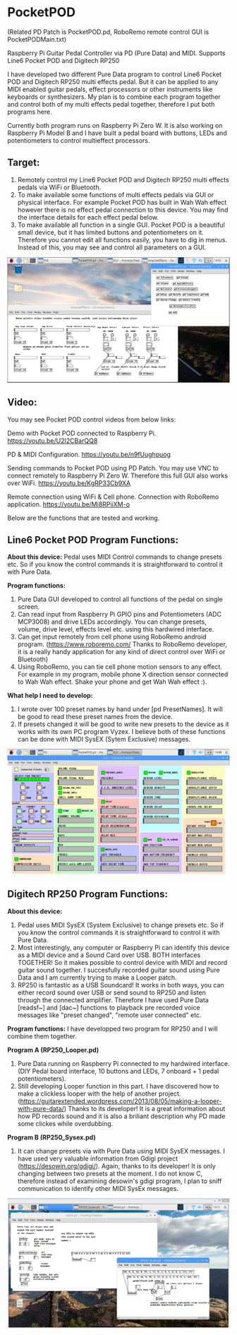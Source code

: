 # PocketPOD
(Related PD Patch is PocketPOD.pd, RoboRemo remote control GUI is PocketPODMain.txt)

Raspberry Pi Guitar Pedal Controller via PD (Pure Data) and MIDI. Supports Line6 Pocket POD and Digitech RP250

I have developed two different Pure Data program to control Line6 Pocket POD and Digitech RP250 multi effects pedal. But it can be applied to any MIDI enabled guitar pedals, effect processors or other instruments like keyboards or synthesizers.
My plan is to combine each program together and control both of my multi effects pedal together, therefore I put both programs here. 

Currently both program runs on Raspberry Pi Zero W. It is also working on Raspberry Pi Model B and I have built a pedal board with buttons, LEDs and potentiometers to control multieffect processors.

Target:
-------
1. Remotely control my Line6 Pocket POD and Digitech RP250 multi effects pedals via WiFi or Bluetooth.
2. To make available some functions of multi effects pedals via GUI or physical interface. For example Pocket POD has built in Wah Wah effect however there is no effect pedal connection to this device. You may find the interface details for each effect pedal below.
3. To make available all function in a single GUI. Pocket POD is a beautiful small device, but it has limited buttons and potentiometers on it. Therefore you cannot edit all functions easily, you have to dig in menus. Instead of this, you may see and control all parameters on a GUI. 


![An image from part of PD patch PocketPOD.pd](images/PD_Main_PockedPOD.PNG)


Video:
------
You may see Pocket POD control videos from below links:

Demo with Pocket POD connected to Raspberry Pi.
https://youtu.be/U2I2CBarQQ8

PD & MIDI Configuration.
https://youtu.be/n9fUughpuog

Sending commands to Pocket POD using PD Patch. You may use VNC to connect remotely to Raspberry Pi Zero W. Therefore this full GUI also works over WiFi.
https://youtu.be/KgRP33Cb9XA

Remote connection using WiFi & Cell phone. Connection with RoboRemo application.
https://youtu.be/Mi8RPiiXM-o



Below are the functions that are tested and working.

Line6 Pocket POD Program Functions:
------------------------------------

**About this device:** Pedal uses MIDI Control commands to change presets etc. So if you know the control commands it is straightforward to control it with Pure Data.

**Program functions:**
1. Pure Data GUI developed to control all functions of the pedal on single screen.
2. Can read input from Raspberry Pi GPIO pins and Potentiometers (ADC MCP3008) and drive LEDs accordingly. You can change presets, volume, drive level, effects level etc. using this hardwired interface.
3. Can get input remotely from cell phone using RoboRemo android program. (https://www.roboremo.com/ Thanks to RoboRemo developer, it is a really handy application for any kind of direct control over WiFi or Bluetooth)
4. Using RoboRemo, you can tie cell phone motion sensors to any effect. For example in my program, mobile phone X direction sensor connected to Wah Wah effect. Shake your phone and get Wah Wah effect :).

**What help I need to develop:**
1. I wrote over 100 preset names by hand under [pd PresetNames]. It will be good to read these preset names from the device.
2. If presets changed it will be good to write new presets to the device as it works with its own PC program Vyzex.
I believe both of these functions can be done with MIDI SysEX (Sytem Exclusive) messages.

![PD patch PocketPOD.pd GUI](images/PD_GUI_PocketPOD.PNG)

Digitech RP250 Program Functions:
----------------------------------

**About this device:** 
1. Pedal uses MIDI SysEX (System Exclusive) to change presets etc. So if you know the control commands it is straightforward to control it with Pure Data.
2. Most interestingly, any computer or Raspberry Pi can identify this device as a MIDI device and a Sound Card over USB. BOTH interfaces TOGETHER! So it makes possible to control device with MIDI and record guitar sound together. I succesfully recorded guitar sound using Pure Data and I am currently trying to make a Looper patch.
3. RP250 is fantastic as a USB Soundcard! It works in both ways, you can either record sound over USB or send sound to RP250 and listen through the connected amplifier. Therefore I have used Pure Data [readsf~] and [dac~] functions to playback pre recorded voice messages like "preset changed", "remote user connected" etc.

**Program functions:**
I have developped two program for RP250 and I will combine them together.

**Program A (RP250_Looper.pd)**
1. Pure Data running on Raspberry Pi connected to my hardwired interface. (DIY Pedal board interface, 10 buttons and LEDs, 7 onboard + 1 pedal potentiometers).
2. Still developing Looper function in this part. I have discovered how to make a clickless looper with the help of another project. (https://guitarextended.wordpress.com/2013/08/05/making-a-looper-with-pure-data/) Thanks to its developer! It is a great information about how PD records sound and it is also a briliant description why PD made some clickes while overdubbing.

**Program B (RP250_Sysex.pd)**
1. It can change presets via with Pure Data using MIDI SysEX messages. I have used very valuable information from Gdigi project (https://desowin.org/gdigi/). Again, thanks to its developer!
It is only changing between two presets at the moment. I do not know C, therefore instead of examining desowin's gdigi program, I plan to sniff communication to identify other MIDI SysEx messages.

![PD Patch RP250_Sysex.pd](images/RP250_calisan.PNG)
